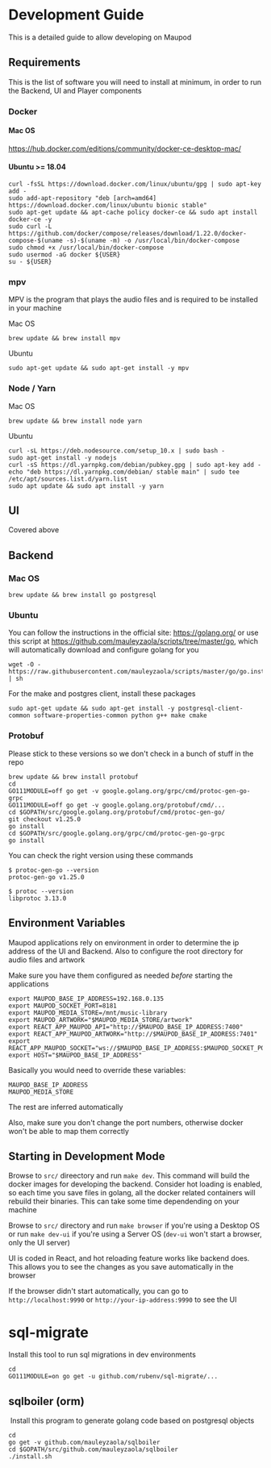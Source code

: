 # Development Guide

This is a detailed guide to allow developing on Maupod

## Requirements

This is the list of software you will need to install at minimum, in order to run the Backend, UI and Player components

### Docker

#### Mac OS

https://hub.docker.com/editions/community/docker-ce-desktop-mac/

#### Ubuntu >= 18.04

```
curl -fsSL https://download.docker.com/linux/ubuntu/gpg | sudo apt-key add -
sudo add-apt-repository "deb [arch=amd64] https://download.docker.com/linux/ubuntu bionic stable"
sudo apt-get update && apt-cache policy docker-ce && sudo apt install docker-ce -y
sudo curl -L https://github.com/docker/compose/releases/download/1.22.0/docker-compose-$(uname -s)-$(uname -m) -o /usr/local/bin/docker-compose
sudo chmod +x /usr/local/bin/docker-compose
sudo usermod -aG docker ${USER}
su - ${USER}
```

### mpv

MPV is the program that plays the audio files and is required to be installed in your machine

Mac OS

```
brew update && brew install mpv
```

Ubuntu

```
sudo apt-get update && sudo apt-get install -y mpv
```

### Node / Yarn

Mac OS

```
brew update && brew install node yarn
```

Ubuntu

```
curl -sL https://deb.nodesource.com/setup_10.x | sudo bash -
sudo apt-get install -y nodejs
curl -sS https://dl.yarnpkg.com/debian/pubkey.gpg | sudo apt-key add -
echo "deb https://dl.yarnpkg.com/debian/ stable main" | sudo tee /etc/apt/sources.list.d/yarn.list
sudo apt update && sudo apt install -y yarn
```

## UI

Covered above

## Backend

### Mac OS

```
brew update && brew install go postgresql
```

### Ubuntu

You can follow the instructions in the official site: https://golang.org/
or use this script at https://github.com/mauleyzaola/scripts/tree/master/go, which will
automatically download and configure golang for you

```
wget -O - https://raw.githubusercontent.com/mauleyzaola/scripts/master/go/go.install.sh | sh
```

For the make and postgres client, install these packages

```
sudo apt-get update && sudo apt-get install -y postgresql-client-common software-properties-common python g++ make cmake
```

###  Protobuf

Please stick to these versions so we don't check in a bunch of stuff in the repo

```
brew update && brew install protobuf
cd
GO111MODULE=off go get -v google.golang.org/grpc/cmd/protoc-gen-go-grpc
GO111MODULE=off go get -v google.golang.org/protobuf/cmd/...
cd $GOPATH/src/google.golang.org/protobuf/cmd/protoc-gen-go/
git checkout v1.25.0
go install
cd $GOPATH/src/google.golang.org/grpc/cmd/protoc-gen-go-grpc
go install
```

You can check the right version using these commands
```
$ protoc-gen-go --version
protoc-gen-go v1.25.0

$ protoc --version
libprotoc 3.13.0
```

## Environment Variables

Maupod applications rely on environment in order to determine the ip address of the UI and Backend. Also to configure the root directory
for audio files and artwork

Make sure you have them configured as needed *before* starting the applications

```
export MAUPOD_BASE_IP_ADDRESS=192.168.0.135
export MAUPOD_SOCKET_PORT=8181
export MAUPOD_MEDIA_STORE=/mnt/music-library
export MAUPOD_ARTWORK="$MAUPOD_MEDIA_STORE/artwork"
export REACT_APP_MAUPOD_API="http://$MAUPOD_BASE_IP_ADDRESS:7400"
export REACT_APP_MAUPOD_ARTWORK="http://$MAUPOD_BASE_IP_ADDRESS:7401"
export REACT_APP_MAUPOD_SOCKET="ws://$MAUPOD_BASE_IP_ADDRESS:$MAUPOD_SOCKET_PORT"
export HOST="$MAUPOD_BASE_IP_ADDRESS"
```

Basically you would need to override these variables:
```
MAUPOD_BASE_IP_ADDRESS
MAUPOD_MEDIA_STORE
```

The rest are inferred automatically

Also, make sure you don't change the port numbers, otherwise docker won't be able to map them correctly

## Starting in Development Mode

Browse to `src/` direectory and run `make dev`. This command will build the docker images for developing the backend. Consider hot loading is
enabled, so each time you save files in golang, all the docker related containers will rebuild their binaries. This can take some time dependending on your machine

Browse to `src/` directory and run `make browser` if you're using a Desktop OS or run `make dev-ui` if you're using a Server OS (`dev-ui` won't start a browser, only the UI server)

UI is coded in React, and hot reloading feature works like backend does. This allows you to see the changes as you save automatically in the browser

If the browser didn't start automatically, you can go to `http://localhost:9990` or `http://your-ip-address:9990` to see the UI

# sql-migrate
 Install this tool to run sql migrations in dev environments 
```
cd
GO111MODULE=on go get -u github.com/rubenv/sql-migrate/...
```

## sqlboiler (orm)
​
Install this program to generate golang code based on postgresql objects
​
```
cd
go get -v github.com/mauleyzaola/sqlboiler
cd $GOPATH/src/github.com/mauleyzaola/sqlboiler
./install.sh
```

